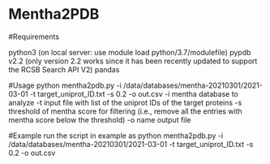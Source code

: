 # Mentha2PDB

#Requirements

python3 (on local server: use module load python/3.7/modulefile)
pypdb v2.2 (only version 2.2 works since it has been recently updated to support the RCSB Search API V2)
pandas

#Usage
python mentha2pdb.py -i /data/databases/mentha-20210301/2021-03-01 -t target_uniprot_ID.txt -s 0.2 -o out.csv
-i mentha database to analyze
-t input file with list of the uniprot IDs of the target proteins
-s threshold of mentha score for filtering (i.e., remove all the entries with mentha score below the threshold)
-o name output file

#Example
run the script in example as
python mentha2pdb.py -i /data/databases/mentha-20210301/2021-03-01 -t target_uniprot_ID.txt -s 0.2 -o out.csv

